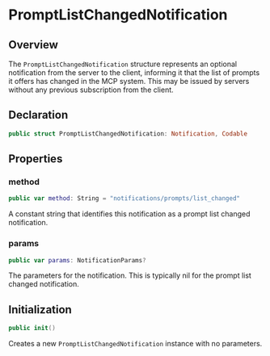 # PromptListChangedNotification

## Overview

The `PromptListChangedNotification` structure represents an optional notification from the server to the client, informing it that the list of prompts it offers has changed in the MCP system. This may be issued by servers without any previous subscription from the client.

## Declaration

```swift
public struct PromptListChangedNotification: Notification, Codable
```

## Properties

### method

```swift
public var method: String = "notifications/prompts/list_changed"
```

A constant string that identifies this notification as a prompt list changed notification.

### params

```swift
public var params: NotificationParams?
```

The parameters for the notification. This is typically nil for the prompt list changed notification.

## Initialization

```swift
public init()
```

Creates a new `PromptListChangedNotification` instance with no parameters.
